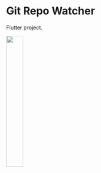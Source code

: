 # Git Repo Watcher

Flutter project.

<img src="https://user-images.githubusercontent.com/21291813/155048678-a18f2d6c-e2cd-4765-b141-c5ab1a186afa.png" width="30%"></img> 
